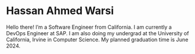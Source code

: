 # Hassan Ahmed Warsi

Hello there! I’m a Software Engineer from California. I am currently a DevOps Engineer at SAP. I am also doing my undergrad at the University of California, Irvine in Computer Science. My planned graduation time is June 2024. 
